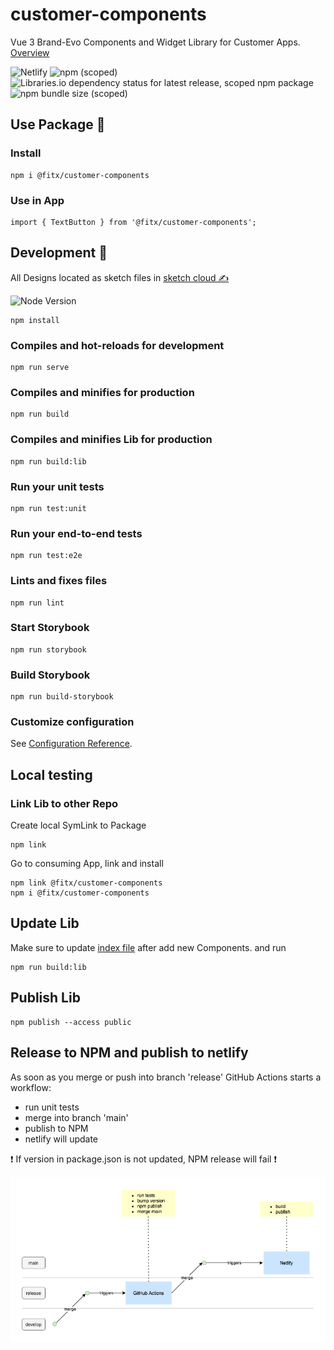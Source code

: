 # customer-components

Vue 3 Brand-Evo Components and Widget Library for Customer Apps. [Overview](https://customer-components.netlify.app)


![Netlify](https://img.shields.io/netlify/72371083-7785-4449-bddc-842826333f40)
![npm (scoped)](https://img.shields.io/npm/v/@fitx/customer-components?style=flat-square)
![Libraries.io dependency status for latest release, scoped npm package](https://img.shields.io/librariesio/release/npm/@fitx/customer-components)
![npm bundle size (scoped)](https://img.shields.io/bundlephobia/min/@fitx/customer-components)


## Use Package 🐨
### Install

```
npm i @fitx/customer-components
```
### Use in App
```
import { TextButton } from '@fitx/customer-components';
```

## Development 🤖

All Designs located as sketch files in [sketch cloud ✍](https://www.sketch.com/s/afae2a3c-0eaf-4735-9bd3-d0269c5c5bb3)

![Node Version](https://img.shields.io/badge/Node-lts%20_v.14_-blue)

```
npm install
```

### Compiles and hot-reloads for development
```
npm run serve
```

### Compiles and minifies for production
```
npm run build
```

### Compiles and minifies Lib for production
```
npm run build:lib
```

### Run your unit tests
```
npm run test:unit
```

### Run your end-to-end tests
```
npm run test:e2e
```

### Lints and fixes files
```
npm run lint
```

### Start Storybook
```
npm run storybook
```

### Build Storybook
```
npm run build-storybook
```

### Customize configuration
See [Configuration Reference](https://cli.vuejs.org/config/).

## Local testing
### Link Lib to other Repo
Create local SymLink to Package

```
npm link
```

Go to consuming App, link and install

```
npm link @fitx/customer-components
npm i @fitx/customer-components
```

## Update Lib
Make sure to update [index file](src/index.js) after add new Components. and run
```
npm run build:lib
```
## Publish Lib
```
npm publish --access public
```

## Release to NPM and publish to netlify
As soon as you merge or push into branch 'release' GitHub Actions starts a workflow:
- run unit tests
- merge into branch 'main'
- publish to NPM
- netlify will update

❗ If version in package.json is not updated, NPM release will fail ❗

![github actions](public/actions.png)
